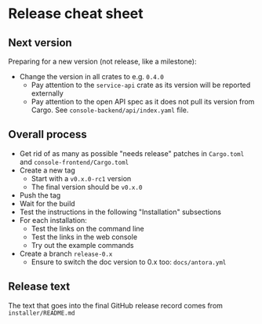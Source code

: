 # Release cheat sheet

## Next version

Preparing for a new version (not release, like a milestone):

* Change the version in all crates to e.g. `0.4.0`
  * Pay attention to the `service-api` crate as its version will be reported externally
  * Pay attention to the open API spec as it does not pull its version from Cargo. See `console-backend/api/index.yaml` file.

## Overall process

* Get rid of as many as possible "needs release" patches in `Cargo.toml` and `console-frontend/Cargo.toml`
* Create a new tag
  * Start with a `v0.x.0-rc1` version
  * The final version should be `v0.x.0`
* Push the tag
* Wait for the build
* Test the instructions in the following "Installation" subsections
* For each installation:
  * Test the links on the command line
  * Test the links in the web console
  * Try out the example commands
* Create a branch `release-0.x`
  * Ensure to switch the doc version to 0.x too: `docs/antora.yml`

## Release text

The text that goes into the final GitHub release record comes from `installer/README.md`
